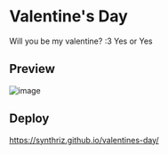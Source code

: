 # Valentine's Day

Will you be my valentine? :3
Yes or Yes

## Preview

![image](https://github.com/synthriz/valentines-day/assets/111395659/44efcc89-ac8c-4c08-bf38-04eca446b6ae)

## Deploy
https://synthriz.github.io/valentines-day/
